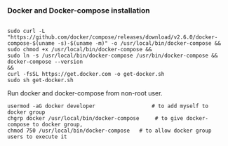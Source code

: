 ### Docker and Docker-compose installation
```

sudo curl -L "https://github.com/docker/compose/releases/download/v2.6.0/docker-compose-$(uname -s)-$(uname -m)" -o /usr/local/bin/docker-compose &&
sudo chmod +x /usr/local/bin/docker-compose &&
sudo ln -s /usr/local/bin/docker-compose /usr/bin/docker-compose &&
docker-compose --version
&&
curl -fsSL https://get.docker.com -o get-docker.sh
sudo sh get-docker.sh
```

Run docker and docker-compose from non-root user.
```
usermod -aG docker developer                  # to add myself to docker group
chgrp docker /usr/local/bin/docker-compose     # to give docker-compose to docker group,
chmod 750 /usr/local/bin/docker-compose   # to allow docker group users to execute it
```
